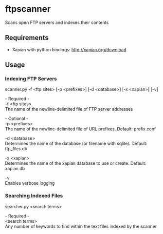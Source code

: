 # ftpscanner
Scans open FTP servers and indexes their contents

## Requirements
- Xapian with python bindings: http://xapian.org/download

## Usage
### Indexing FTP Servers
scanner.py -f \<ftp sites\> [-p \<prefixes\>] [-d \<database\>] [-x \<xapian\>] [-v]

\- Required \-  
\-f \<ftp sites\>  
  The name of the newline-delimited file of FTP server addresses

\- Optional -  
\-p \<prefixes\>  
  The name of the newline-delimited file of URL prefixes. Default: prefix.conf  
  
\-d \<database\>  
  Determines the name of the database (or filename with sqlite). Default: ftp_files.db  
  
\-x \<xapian\>  
  Determines the name of the xapian database to use or create. Default: xapian.db  
  
\-v  
  Enables verbose logging

### Searching Indexed Files
searcher.py \<search terms\>

\- Required \-  
\<search terms\>  
  Any number of keywords to find within the text files indexed by the scanner
